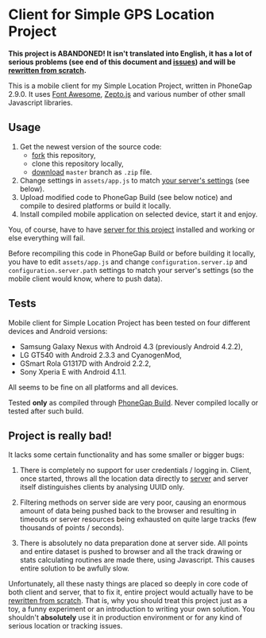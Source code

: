 # Client for Simple GPS Location Project

**This project is ABANDONED! It isn't translated into English, it has a lot of serious problems (see end of this document and [issues](https://github.com/slproject/client/issues)) and will be [rewritten from scratch](https://github.com/yiinsanedevs/location-beast-client).**

This is a mobile client for my Simple Location Project, written in PhoneGap 2.9.0. It uses [Font Awesome](http://fontawesome.io/icons/), [Zepto.js](http://zeptojs.com/) and various number of other small Javascript libraries.

## Usage

1. Get the newest version of the source code:
    - [fork](https://github.com/slproject/client/fork) this repository,
    - clone this repository locally,
    - [download](https://github.com/slproject/client/archive/master.zip) `master` branch as `.zip` file.
2. Change settings in `assets/app.js` to match [your server's settings](https://github.com/slproject/server) (see below).
3. Upload modified code to PhoneGap Build (see below notice) and compile to desired platforms or build it locally.
4. Install compiled mobile application on selected device, start it and enjoy.

You, of course, have to have [server for this project](https://github.com/slproject/server) installed and working or else everything will fail.

Before recompiling this code in PhoneGap Build or before building it locally, you have to edit `assets/app.js` and change `configuration.server.ip` and `configuration.server.path` settings to match your server's settings (so the mobile client would know, where to push data).

## Tests

Mobile client for Simple Location Project has been tested on four different devices and Android versions:

- Samsung Galaxy Nexus with Android 4.3 (previously Android 4.2.2),
- LG GT540 with Android 2.3.3 and CyanogenMod, 
- GSmart Rola G1317D with Android 2.2.2,
- Sony Xperia E with Android 4.1.1.

All seems to be fine on all platforms and all devices.

Tested **only** as compiled through [PhoneGap Build](http://build.phonegap.com). Never compiled locally or tested after such build.

## Project is really bad!

It lacks some certain functionality and has some smaller or bigger bugs:

1. There is completely no support for user credentials / logging in. Client, once started, throws all the location data directly to [server](https://github.com/slproject/server) and server itself distinguishes clients by analysing UUID only.

2. Filtering methods on server side are very poor, causing an enormous amount of data being pushed back to the browser and resulting in timeouts or server resources being exhausted on quite large tracks (few thousands of points / seconds).

3. There is absolutely no data preparation done at server side. All points and entire dataset is pushed to browser and all the track drawing or stats calculating routines are made there, using Javascript. This causes entire solution to be awfully slow.

Unfortunately, all these nasty things are placed so deeply in core code of both client and server, that to fix it, entire project would actually have to be [rewritten from scratch](https://github.com/yiinsanedevs/location-beast-client). That is, why you should treat this project just as a toy, a funny experiment or an introduction to writing your own solution. You shouldn't **absolutely** use it in production environment or for any kind of serious location or tracking issues.
